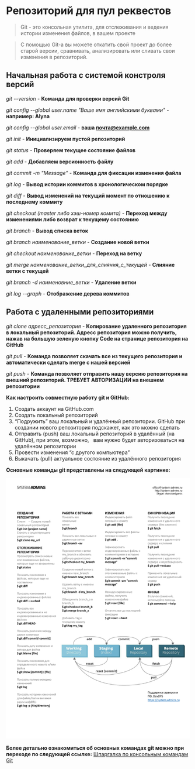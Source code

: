 # Репозиторий для пул реквестов

>Git - это консольная утилита, для отслеживания и ведения истории изменения файлов, в вашем проекте

>С помощью Git-a вы можете откатить свой проект до более старой версии, сравнивать, анализировать или сливать свои изменения в репозиторий.

## Начальная работа с системой констроля версий 

*git --version* - **Команда для проверки версий Git**

*git config --global user.name "Ваше имя английскими буквами"* - **например: Alyna**

*git config --global user.email* - **ваша почта@example.com**

*git init* - __Инициализируем пустой репозиторий__ 

*git status* - **Проверяем текущее состояние файлов** 

*git add* - **Добавляем версионность файлу**

*git commit -m "Message"* - **Команда для фиксации изменения файла**

*git log* -  **Вывод истории коммитов в хронологическом порядке**

*git diff* - **Вывод изменений на текущий момент по отношению к последнему коммиту**

*git checkout (master либо хэш-номер комита)* - **Переход между изменениями либо возврат к текущему состоянию**

*git branch* - **Вывод списка веток**

*git branch наименование_ветки* - **Создание новой ветки**

*git checkout наименование_ветки* - **Переход на ветку**

*git merge наименование_ветки_для_слияния_с_текущей* -  **Слияние ветки с текущей**

*git branch -d наименовние_ветки* - **Удаление ветки**

*git log --graph* - **Отображение дерева коммитов**


  ## Работа с удаленными репозиториями

  *git clone адресс_репозитория* - **Копирование удаленного репозитория в локальный репозиторий. Адресс репозитория можно получить, нажав на большую зеленую кнопку Code на странице репозитория на GitHub**

  *git pull* - **Команда позволяет скачать все из текущего репозитория и автоматически сделать merge с нашей версией**

  *git push* - **Команда позволяет отправить нашу версию репозитория на внешний репозиторий. ТРЕБУЕТ АВТОРИЗАЦИИ на внешнем репозитории**

  **Как настроить совместную работу git и GitHub:**

1. Создать аккаунт на GitHub.com
2. Создать локальный репозиторий
3. “Подружить” ваш локальный и удалённый репозитории. 
GitHub при создании нового репозитория подскажет, как это можно сделать
4. Отправить (push) ваш локальный репозиторий в удалённый (на GitHub), при этом, возможно,  
вам нужно будет авторизоваться на удалённом репозитории
5. Провести изменения “с другого компьютера”
6. Выкачать (pull) актуальное состояние из удалённого репозитория





  
**Основные команды git представлены на следующей картинке:**

![Основные команды git](git.jpg)

**Более детально ознакомиться об основных командах git можно при переходе по следующей ссылке:**
  [Шпаргалка по консольным командам Git](https://github.com/cyberspacedk/Git-commands "Необязательная подсказка")